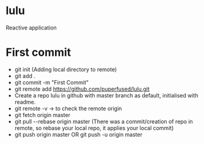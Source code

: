 # lulu
Reactive application

# First commit
- git init  (Adding local directory to remote)
- git add .
- git commit -m "First Commit"
- git remote add https://github.com/puperfused/lulu.git
- Create a repo lulu in github with master branch as default, initialised with readme.
- git remote -v -> to check the remote origin
- git fetch origin master
- git pull --rebase origin master (There was a commit/creation of repo in remote, so rebase your local repo, it applies your local commit)
- git push origin master OR git push -u origin master